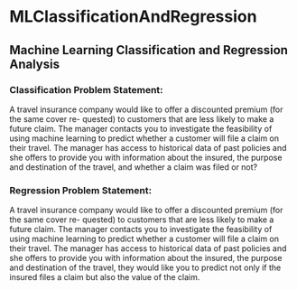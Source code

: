# MLClassificationAndRegression
## Machine Learning Classification and Regression Analysis
### Classification Problem Statement:
A travel insurance company would like to offer a discounted premium (for the same cover re- quested) to customers that are less likely to make a future claim. The manager contacts you to investigate the feasibility of using machine learning to predict whether a customer will file a claim on their travel. The manager has access to historical data of past policies and she offers to provide you with information about the insured, the purpose and destination of the travel, and whether a claim was filed or not?
### Regression Problem Statement:
A travel insurance company would like to offer a discounted premium (for the same cover re- quested) to customers that are less likely to make a future claim. The manager contacts you to investigate the feasibility of using machine learning to predict whether a customer will file a claim on their travel. The manager has access to historical data of past policies and she offers to provide you with information about the insured, the purpose and destination of the travel, they would like you to predict not only if the insured files a claim but also the value of the claim.
